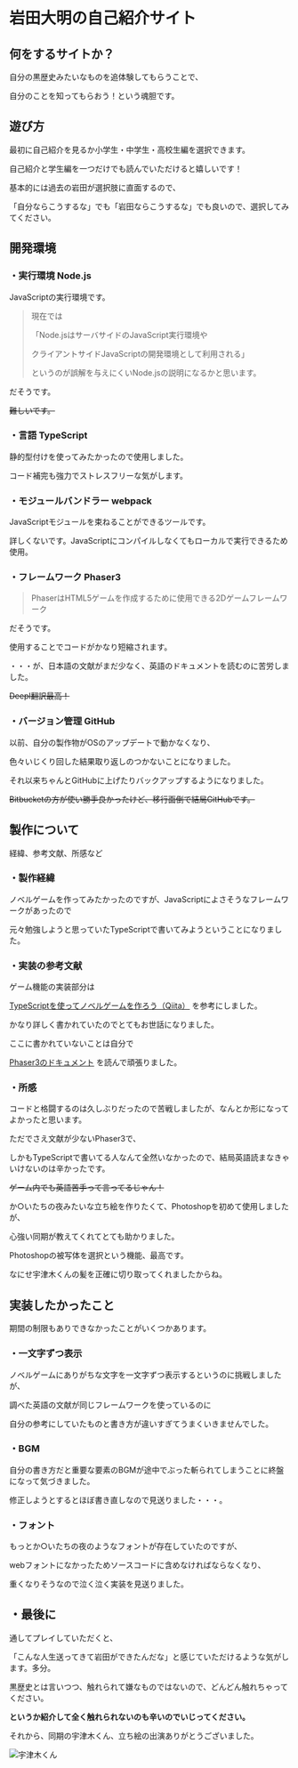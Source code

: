 # 岩田大明の自己紹介サイト

## 何をするサイトか？
自分の黒歴史みたいなものを追体験してもらうことで、

自分のことを知ってもらおう！という魂胆です。

## 遊び方
最初に自己紹介を見るか小学生・中学生・高校生編を選択できます。

自己紹介と学生編を一つだけでも読んでいただけると嬉しいです！

基本的には過去の岩田が選択肢に直面するので、

「自分ならこうするな」でも「岩田ならこうするな」でも良いので、選択してみてください。

## 開発環境
### ・実行環境 Node.js
JavaScriptの実行環境です。

>現在では
>
>「Node.jsはサーバサイドのJavaScript実行環境や
>
>クライアントサイドJavaScriptの開発環境として利用される」
>
>というのが誤解を与えにくいNode.jsの説明になるかと思います。

だそうです。

~~難しいです。~~
### ・言語 TypeScript
静的型付けを使ってみたかったので使用しました。

コード補完も強力でストレスフリーな気がします。
### ・モジュールバンドラー webpack
JavaScriptモジュールを束ねることができるツールです。

詳しくないです。JavaScriptにコンパイルしなくてもローカルで実行できるため使用。
### ・フレームワーク Phaser3
>PhaserはHTML5ゲームを作成するために使用できる2Dゲームフレームワーク

だそうです。

使用することでコードがかなり短縮されます。

・・・が、日本語の文献がまだ少なく、英語のドキュメントを読むのに苦労しました。

~~Deepl翻訳最高！~~

### ・バージョン管理 GitHub
以前、自分の製作物がOSのアップデートで動かなくなり、

色々いじくり回した結果取り返しのつかないことになりました。

それ以来ちゃんとGitHubに上げたりバックアップするようになりました。

~~Bitbucketの方が使い勝手良かったけど、移行面倒で結局GitHubです。~~

## 製作について
経緯、参考文献、所感など

### ・製作経緯
ノベルゲームを作ってみたかったのですが、JavaScriptによさそうなフレームワークがあったので

元々勉強しようと思っていたTypeScriptで書いてみようということになりました。

### ・実装の参考文献
ゲーム機能の実装部分は

[TypeScriptを使ってノベルゲームを作ろう（Qiita）](https://qiita.com/non_cal/items/622108030aa2e516260c)
を参考にしました。

かなり詳しく書かれていたのでとてもお世話になりました。

ここに書かれていないことは自分で

[Phaser3のドキュメント](https://photonstorm.github.io/phaser3-docs/index.html)
を読んで頑張りました。

### ・所感
コードと格闘するのは久しぶりだったので苦戦しましたが、なんとか形になってよかったと思います。

ただでさえ文献が少ないPhaser3で、

しかもTypeScriptで書いてる人なんて全然いなかったので、結局英語読まなきゃいけないのは辛かったです。

~~ゲーム内でも英語苦手って言ってるじゃん！~~

か○いたちの夜みたいな立ち絵を作りたくて、Photoshopを初めて使用しましたが、

心強い同期が教えてくれてとても助かりました。

Photoshopの被写体を選択という機能、最高です。

なにせ宇津木くんの髪を正確に切り取ってくれましたからね。

## 実装したかったこと
期間の制限もありできなかったことがいくつかあります。

### ・一文字ずつ表示
ノベルゲームにありがちな文字を一文字ずつ表示するというのに挑戦しましたが、

調べた英語の文献が同じフレームワークを使っているのに

自分の参考にしていたものと書き方が違いすぎてうまくいきませんでした。

### ・BGM
自分の書き方だと重要な要素のBGMが途中でぶった斬られてしまうことに終盤になって気づきました。

修正しようとするとほぼ書き直しなので見送りました・・・。

### ・フォント
もっとか○いたちの夜のようなフォントが存在していたのですが、

webフォントになかったためソースコードに含めなければならなくなり、

重くなりそうなので泣く泣く実装を見送りました。

## ・最後に
通してプレイしていただくと、

「こんな人生送ってきて岩田ができたんだな」と感じていただけるような気がします。多分。

黒歴史とは言いつつ、触れられて嫌なものではないので、どんどん触れちゃってください。

**というか紹介して全く触れられないのも辛いのでいじってください。**

それから、同期の宇津木くん、立ち絵の出演ありがとうございました。

![宇津木くん](https://pbs.twimg.com/media/FQsBRVsagAA2ovf?format=png&name=900x900)
